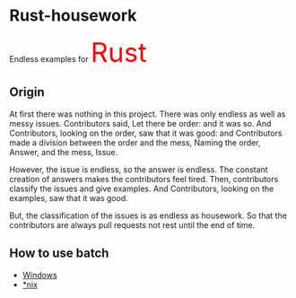# Rust-housework
Endless examples for <font color=#ff0000 size=12>Rust</font>

## Origin
At first there was nothing in this project. There was only endless as well as messy issues. Contributors said, Let there be order: and it was so. And Contributors, looking on the order, saw that it was good: and Contributors made a division between the order and the mess, Naming the order, Answer, and the mess, Issue.

However, the issue is endless, so the answer is endless. The constant creation of answers makes the contributors feel tired. Then, contributors classify the issues and give examples. And Contributors, looking on the examples, saw that it was good.

But, the classification of the issues is as endless as housework. So that the contributors are always pull requests not rest until the end of time.

## How to use batch
- [Windows](https://github.com/3442853561/rust-housework/blob/master/batch/update.bat)  
- [*nix](https://github.com/3442853561/rust-housework/blob/master/batch/update.sh)  
